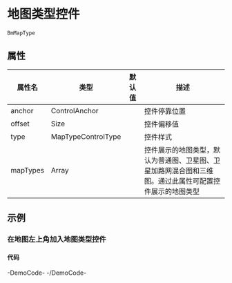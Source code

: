 # 地图类型控件

`BmMapType`

## 属性

|属性名|类型|默认值|描述|
|------|-----|-----|----|
|anchor|ControlAnchor||控件停靠位置|
|offset|Size||控件偏移值|
|type|MapTypeControlType||控件样式|
|mapTypes|Array||控件展示的地图类型，默认为普通图、卫星图、卫星加路网混合图和三维图。通过此属性可配置控件展示的地图类型|

## 示例

### 在地图左上角加入地图类型控件

#### 代码

-DemoCode-
<template>
  <div>
    <baidu-map class="map" center="北京">
      <bm-map-type :map-types="['BMAP_NORMAL_MAP', 'BMAP_HYBRID_MAP']" anchor="BMAP_ANCHOR_TOP_LEFT"></bm-map-type>
    </baidu-map>
  </div>
</template>
-/DemoCode-